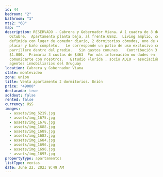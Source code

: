 ```yaml
---
id: 44
bedroom: "2"
bathroom: "1"
mts2: "68"
map: ""
description: RESERVADO - Cabrera y Gobernador Viana. A 1 cuadra de 8 de
  Octubre.  Apartamento planta baja, al frente.68m2.  Living amplio, cocina
  definida con lugar de comedor diario, 2 dormitorios cómodos, uno de ellos con
  placar y baño completo.   Le corresponde un patio de uso exclusivo con
  parrillero dentro del predio.   Sin gastos comunes.   Contribución 3 cuotas de
  $1.000.  Primaria 3 cuotas de $463  Por más información no dudes en
  comunicarte con nosotros.   Estudio Florida , socio ADIU - asociación de
  agentes inmobiliarios del Uruguay
location: Cabrera y Gobernador Viana
state: montevideo
zone: union
title: Venta apartamento 2 dormitorios. Unión
price: "49000"
destacada: true
soldout: false
rented: false
currency: U$S
images:
  - assets/img_6219.jpg
  - assets/img_1675.jpg
  - assets/img_1678.jpg
  - assets/img_1688.jpg
  - assets/img_1689.jpg
  - assets/img_1682.jpg
  - assets/img_1684.jpg
  - assets/img_1696.jpg
  - assets/img_1690.jpg
  - assets/img_1695.jpg
propertyType: apartamentos
listType: ventas
date: June 22, 2023 9:49 AM
---
```

